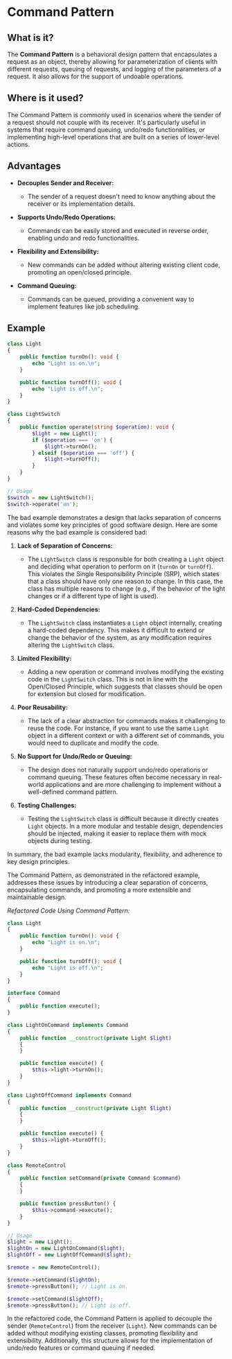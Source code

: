 # Command Pattern

## What is it?

The **Command Pattern** is a behavioral design pattern that encapsulates a request as an object, thereby allowing for parameterization of clients with different requests, queuing of requests, and logging of the parameters of a request. It also allows for the support of undoable operations.

## Where is it used?

The Command Pattern is commonly used in scenarios where the sender of a request should not couple with its receiver. It's particularly useful in systems that require command queuing, undo/redo functionalities, or implementing high-level operations that are built on a series of lower-level actions.

## Advantages

- **Decouples Sender and Receiver:**
    - The sender of a request doesn't need to know anything about the receiver or its implementation details.

- **Supports Undo/Redo Operations:**
    - Commands can be easily stored and executed in reverse order, enabling undo and redo functionalities.

- **Flexibility and Extensibility:**
    - New commands can be added without altering existing client code, promoting an open/closed principle.

- **Command Queuing:**
    - Commands can be queued, providing a convenient way to implement features like job scheduling.

## Example

```php
class Light 
{
    public function turnOn(): void {
        echo "Light is on.\n";
    }

    public function turnOff(): void {
        echo "Light is off.\n";
    }
}

class LightSwitch 
{
    public function operate(string $operation): void {
        $light = new Light();
        if ($operation === 'on') {
            $light->turnOn();
        } elseif ($operation === 'off') {
            $light->turnOff();
        }
    }
}

// Usage
$switch = new LightSwitch();
$switch->operate('on');
```

The bad example demonstrates a design that lacks separation of concerns and violates some key principles of good software design. Here are some reasons why the bad example is considered bad:

1. **Lack of Separation of Concerns:**
    - The `LightSwitch` class is responsible for both creating a `Light` object and deciding what operation to perform on it (`turnOn` or `turnOff`). This violates the Single Responsibility Principle (SRP), which states that a class should have only one reason to change. In this case, the class has multiple reasons to change (e.g., if the behavior of the light changes or if a different type of light is used).

2. **Hard-Coded Dependencies:**
    - The `LightSwitch` class instantiates a `Light` object internally, creating a hard-coded dependency. This makes it difficult to extend or change the behavior of the system, as any modification requires altering the `LightSwitch` class.

3. **Limited Flexibility:**
    - Adding a new operation or command involves modifying the existing code in the `LightSwitch` class. This is not in line with the Open/Closed Principle, which suggests that classes should be open for extension but closed for modification.

4. **Poor Reusability:**
    - The lack of a clear abstraction for commands makes it challenging to reuse the code. For instance, if you want to use the same `Light` object in a different context or with a different set of commands, you would need to duplicate and modify the code.

5. **No Support for Undo/Redo or Queuing:**
    - The design does not naturally support undo/redo operations or command queuing. These features often become necessary in real-world applications and are more challenging to implement without a well-defined command pattern.

6. **Testing Challenges:**
    - Testing the `LightSwitch` class is difficult because it directly creates `Light` objects. In a more modular and testable design, dependencies should be injected, making it easier to replace them with mock objects during testing.

In summary, the bad example lacks modularity, flexibility, and adherence to key design principles. 

The Command Pattern, as demonstrated in the refactored example, addresses these issues by introducing a clear separation of concerns, encapsulating commands, and promoting a more extensible and maintainable design.

*Refactored Code Using Command Pattern:*

```php
class Light 
{
    public function turnOn(): void {
        echo "Light is on.\n";
    }

    public function turnOff(): void {
        echo "Light is off.\n";
    }
}

interface Command 
{
    public function execute();
}

class LightOnCommand implements Command 
{
    public function __construct(private Light $light) 
    {
    }

    public function execute() {
        $this->light->turnOn();
    }
}

class LightOffCommand implements Command 
{
    public function __construct(private Light $light) 
    {
    }

    public function execute() {
        $this->light->turnOff();
    }
}

class RemoteControl 
{
    public function setCommand(private Command $command) 
    {
    }

    public function pressButton() {
        $this->command->execute();
    }
}

// Usage
$light = new Light();
$lightOn = new LightOnCommand($light);
$lightOff = new LightOffCommand($light);

$remote = new RemoteControl();

$remote->setCommand($lightOn);
$remote->pressButton(); // Light is on.

$remote->setCommand($lightOff);
$remote->pressButton(); // Light is off.
```

In the refactored code, the Command Pattern is applied to decouple the sender (`RemoteControl`) from the receiver (`Light`). New commands can be added without modifying existing classes, promoting flexibility and extensibility. Additionally, this structure allows for the implementation of undo/redo features or command queuing if needed.
